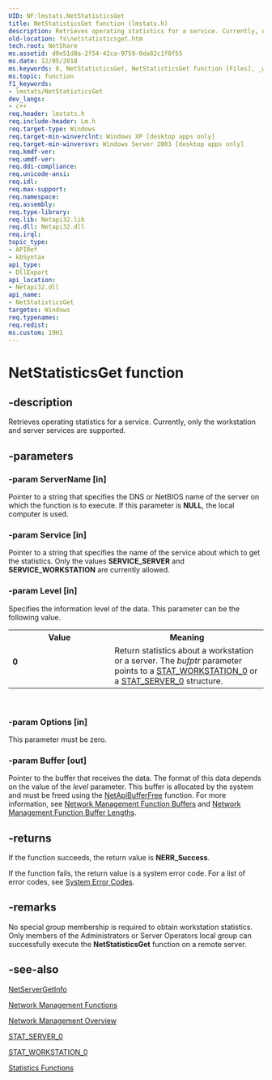 ```yaml
---
UID: NF:lmstats.NetStatisticsGet
title: NetStatisticsGet function (lmstats.h)
description: Retrieves operating statistics for a service. Currently, only the workstation and server services are supported.
old-location: fs\netstatisticsget.htm
tech.root: NetShare
ms.assetid: d0e51d8a-2f54-42ca-9759-0da82c1f0f55
ms.date: 12/05/2018
ms.keywords: 0, NetStatisticsGet, NetStatisticsGet function [Files], _win32_netstatisticsget, fs.netstatisticsget, lmstats/NetStatisticsGet, netmgmt.netstatisticsget
ms.topic: function
f1_keywords:
- lmstats/NetStatisticsGet
dev_langs:
- c++
req.header: lmstats.h
req.include-header: Lm.h
req.target-type: Windows
req.target-min-winverclnt: Windows XP [desktop apps only]
req.target-min-winversvr: Windows Server 2003 [desktop apps only]
req.kmdf-ver: 
req.umdf-ver: 
req.ddi-compliance: 
req.unicode-ansi: 
req.idl: 
req.max-support: 
req.namespace: 
req.assembly: 
req.type-library: 
req.lib: Netapi32.lib
req.dll: Netapi32.dll
req.irql: 
topic_type:
- APIRef
- kbSyntax
api_type:
- DllExport
api_location:
- Netapi32.dll
api_name:
- NetStatisticsGet
targetos: Windows
req.typenames: 
req.redist: 
ms.custom: 19H1
---
```


# NetStatisticsGet function


## -description


Retrieves operating statistics for a service. Currently, only the workstation and server services are supported.


## -parameters




### -param ServerName [in]

Pointer to a string that specifies the DNS or NetBIOS name of the server on which the function is to execute. If this parameter is <b>NULL</b>, the local computer is used.


### -param Service [in]

Pointer to a string that specifies the name of the service about which to get the statistics. Only the values <b>SERVICE_SERVER</b> and <b>SERVICE_WORKSTATION</b> are currently allowed.


### -param Level [in]

Specifies the information level of the data. This parameter can be the following value. 



<table>
<tr>
<th>Value</th>
<th>Meaning</th>
</tr>
<tr>
<td width="40%"><a id="0"></a><dl>
<dt><b>0</b></dt>
</dl>
</td>
<td width="60%">
Return statistics about a workstation or a server. The <i>bufptr</i> parameter points to a 
<a href="https://docs.microsoft.com/windows/win32/api/lmstats/ns-lmstats-stat_workstation_0~r1">STAT_WORKSTATION_0</a> or a 
<a href="https://docs.microsoft.com/windows/desktop/api/lmstats/ns-lmstats-stat_server_0">STAT_SERVER_0</a> structure.

</td>
</tr>
</table>
 


### -param Options [in]

This parameter must be zero.


### -param Buffer [out]

Pointer to the buffer that receives the data. The format of this data depends on the value of the <i>level</i> parameter. This buffer is allocated by the system and must be freed using the 
<a href="https://docs.microsoft.com/windows/desktop/api/lmapibuf/nf-lmapibuf-netapibufferfree">NetApiBufferFree</a> function. For more information, see 
<a href="https://docs.microsoft.com/windows/desktop/NetMgmt/network-management-function-buffers">Network Management Function Buffers</a> and 
<a href="https://docs.microsoft.com/windows/desktop/NetMgmt/network-management-function-buffer-lengths">Network Management Function Buffer Lengths</a>.


## -returns



If the function succeeds, the return value is <b>NERR_Success</b>.

If the function fails, the return value is a system error code. For a list of error codes, see 
<a href="https://docs.microsoft.com/windows/desktop/Debug/system-error-codes">System Error Codes</a>.




## -remarks



No special group membership is required to obtain workstation statistics. Only members of the Administrators or Server Operators local group can successfully execute the 
<b>NetStatisticsGet</b> function on a remote server.




## -see-also




<a href="https://docs.microsoft.com/windows/desktop/api/lmserver/nf-lmserver-netservergetinfo">NetServerGetInfo</a>



<a href="https://docs.microsoft.com/windows/desktop/NetMgmt/network-management-functions">Network
		  Management Functions</a>



<a href="https://docs.microsoft.com/windows/desktop/NetMgmt/network-management">Network Management
		  Overview</a>



<a href="https://docs.microsoft.com/windows/desktop/api/lmstats/ns-lmstats-stat_server_0">STAT_SERVER_0</a>



<a href="https://docs.microsoft.com/windows/win32/api/lmstats/ns-lmstats-stat_workstation_0~r1">STAT_WORKSTATION_0</a>



<a href="https://docs.microsoft.com/windows/desktop/NetShare/statistics-functions">Statistics
		  Functions</a>
 

 

